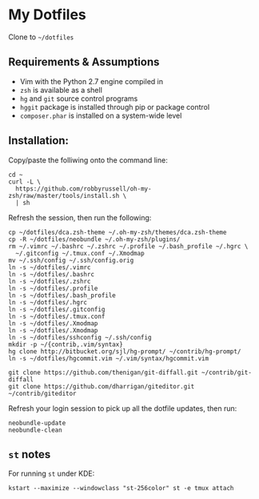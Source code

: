 # My Dotfiles

Clone to `~/dotfiles`

## Requirements & Assumptions

* Vim with the Python 2.7 engine compiled in
* `zsh` is available as a shell
* `hg` and `git` source control programs
* `hggit` package is installed through pip or package control
* `composer.phar` is installed on a system-wide level

## Installation:

Copy/paste the folliwing onto the command line:

    cd ~
    curl -L \
      https://github.com/robbyrussell/oh-my-zsh/raw/master/tools/install.sh \
      | sh

Refresh the session, then run the following:

    cp ~/dotfiles/dca.zsh-theme ~/.oh-my-zsh/themes/dca.zsh-theme
    cp -R ~/dotfiles/neobundle ~/.oh-my-zsh/plugins/
    rm ~/.vimrc ~/.bashrc ~/.zshrc ~/.profile ~/.bash_profile ~/.hgrc \
      ~/.gitconfig ~/.tmux.conf ~/.Xmodmap
    mv ~/.ssh/config ~/.ssh/config.orig
    ln -s ~/dotfiles/.vimrc
    ln -s ~/dotfiles/.bashrc
    ln -s ~/dotfiles/.zshrc
    ln -s ~/dotfiles/.profile
    ln -s ~/dotfiles/.bash_profile
    ln -s ~/dotfiles/.hgrc
    ln -s ~/dotfiles/.gitconfig
    ln -s ~/dotfiles/.tmux.conf
    ln -s ~/dotfiles/.Xmodmap
    ln -s ~/dotfiles/.Xmodmap
    ln -s ~/dotfiles/sshconfig ~/.ssh/config
    mkdir -p ~/{contrib,.vim/syntax}
    hg clone http://bitbucket.org/sjl/hg-prompt/ ~/contrib/hg-prompt/
    ln -s ~/dotfiles/hgcommit.vim ~/.vim/syntax/hgcommit.vim

    git clone https://github.com/thenigan/git-diffall.git ~/contrib/git-diffall
    git clone https://github.com/dharrigan/giteditor.git ~/contrib/giteditor

Refresh your login session to pick up all the dotfile updates, then run:

    neobundle-update
    neobundle-clean

## `st` notes

For running `st` under KDE:

    kstart --maximize --windowclass "st-256color" st -e tmux attach

